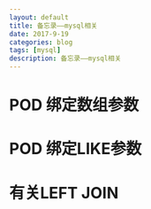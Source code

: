 ```yaml
---
layout: default
title: 备忘录——mysql相关
date: 2017-9-19
categories: blog
tags: [mysql]
description: 备忘录——mysql相关
---
```


# POD 绑定数组参数
# POD 绑定LIKE参数
# 有关LEFT JOIN